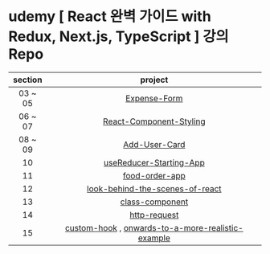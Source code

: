 # udemy [ React 완벽 가이드 with Redux, Next.js, TypeScript ] 강의 Repo

| section |                                                        project                                                        |
| :-----: | :-------------------------------------------------------------------------------------------------------------------: |
| 03 ~ 05 |                    [Expense-Form](https://github.com/Anjiwoong/React-Study/tree/main/expense-form)                    |
| 06 ~ 07 |         [React-Component-Styling](https://github.com/Anjiwoong/React-Study/tree/main/react-component-styling)         |
| 08 ~ 09 |                   [Add-User-Card](https://github.com/Anjiwoong/React-Study/tree/main/add-user-card)                   |
|   10    |         [useReducer-Starting-App](https://github.com/Anjiwoong/React-Study/tree/main/usereducer-starting-app)         |
|   11    |                  [food-order-app](https://github.com/Anjiwoong/React-Study/tree/main/food-order-app)                  |
|   12    | [look-behind-the-scenes-of-react](https://github.com/Anjiwoong/React-Study/tree/main/look-behind-the-scenes-of-react) |
|   13    |                 [class-component](https://github.com/Anjiwoong/React-Study/tree/main/class-component)                 |
|   14    |                    [http-request](https://github.com/Anjiwoong/React-Study/tree/main/http-request)                    |
|   15    |                               [custom-hook]() , [onwards-to-a-more-realistic-example]()                               |
